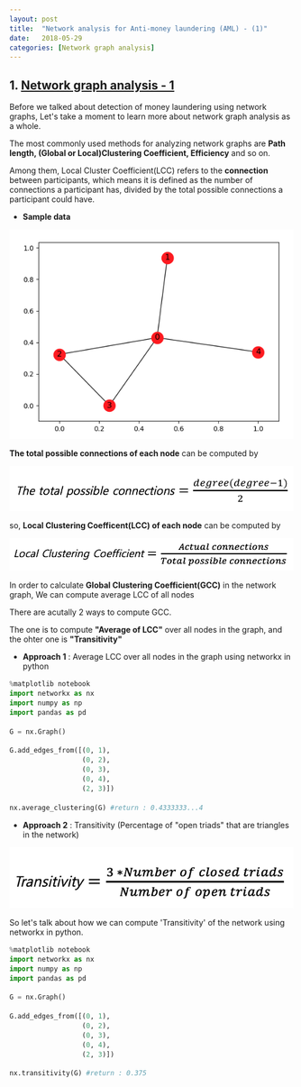 ```yaml
---
layout: post
title:  "Network analysis for Anti-money laundering (AML) - (1)"
date:   2018-05-29
categories: [Network graph analysis]
---
```


## 1. [Network graph analysis - 1](https://en.wikipedia.org/wiki/Social_network_analysis)

Before we talked about detection of money laundering using network graphs, Let's take a moment to learn more about network graph analysis as a whole. 

The most commonly used methods for analyzing network graphs are **Path length, (Global or Local)Clustering Coefficient, Efficiency** and so on.

Among them, Local Cluster Coefficient(LCC) refers to the **connection** between participants, which means it is defined as the number of connections a participant has, divided by the total possible connections a participant could have. 

+ **Sample data**

![screenshot_0](/static/img/sample_data.jpg)

**The total possible connections of each node** can be computed by 

![screenshot_1](/static/img/latex_1.jpg)

so, **Local Clustering Coefficent(LCC) of each node** can be computed by 

![screenshot_2](/static/img/latex_2.jpg)

In order to calculate **Global Clustering Coefficient(GCC)** in the network graph, We can compute average LCC of all nodes

There are acutally 2 ways to compute GCC.

The one is to compute **"Average of LCC"** over all nodes in the graph, and the ohter one is **"Transitivity"** 

+ **Approach 1** : Average LCC over all nodes in the graph using networkx in python 

~~~python
%matplotlib notebook
import networkx as nx
import numpy as np
import pandas as pd

G = nx.Graph()

G.add_edges_from([(0, 1),
                  (0, 2),
                  (0, 3),
                  (0, 4),
                  (2, 3)])

nx.average_clustering(G) #return : 0.4333333...4
~~~

+ **Approach 2** : Transitivity (Percentage of "open triads" that are triangles in the network)

![screenshot_3](/static/img/latex_3.jpg)

So let's talk about how we can compute 'Transitivity' of the network using networkx in python.

~~~python
%matplotlib notebook
import networkx as nx
import numpy as np
import pandas as pd

G = nx.Graph()

G.add_edges_from([(0, 1),
                  (0, 2),
                  (0, 3),
                  (0, 4),
                  (2, 3)])

nx.transitivity(G) #return : 0.375
~~~
